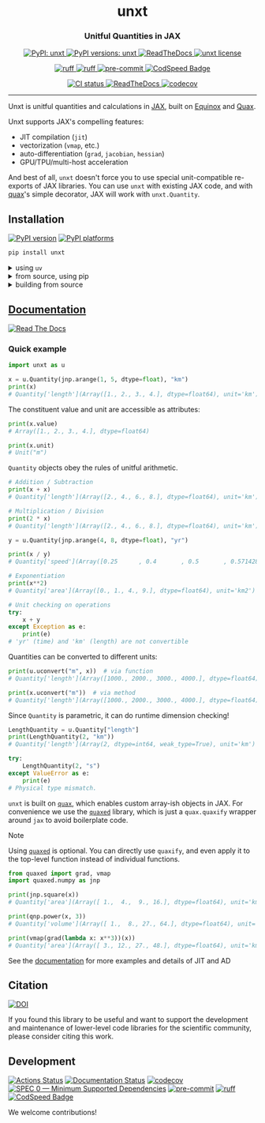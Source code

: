 <h1 align='center'> unxt </h1>
<h3 align="center">Unitful Quantities in JAX</h3>

<p align="center">
    <a href="https://pypi.org/project/unxt/"> <img alt="PyPI: unxt" src="https://img.shields.io/pypi/v/unxt?style=flat" /> </a>
    <a href="https://pypi.org/project/unxt/"> <img alt="PyPI versions: unxt" src="https://img.shields.io/pypi/pyversions/unxt" /> </a>
    <a href="https://unxt.readthedocs.io/en/"> <img alt="ReadTheDocs" src="https://img.shields.io/badge/read_docs-here-orange" /> </a>
    <a href="https://pypi.org/project/unxt/"> <img alt="unxt license" src="https://img.shields.io/github/license/GalacticDynamics/unxt" /> </a>
</p>
<p align="center">
    <a href="https://scientific-python.org/specs/spec-0000/"> <img alt="ruff" src="https://img.shields.io/badge/SPEC-0-green?labelColor=%23004811&color=%235CA038" /> </a>
    <a href="https://docs.astral.sh/ruff/"> <img alt="ruff" src="https://img.shields.io/endpoint?url=https://raw.githubusercontent.com/charliermarsh/ruff/main/assets/badge/v2.json" /> </a>
    <a href="https://pre-commit.com"> <img alt="pre-commit" src="https://img.shields.io/badge/pre--commit-enabled-brightgreen?logo=pre-commit" /> </a>
    <a href="https://codspeed.io/GalacticDynamics/unxt"><img src="https://img.shields.io/endpoint?url=https://codspeed.io/badge.json" alt="CodSpeed Badge"/></a>
</p>
<p align="center">
    <a href="https://github.com/GalacticDynamics/unxt/actions"> <img alt="CI status" src="https://github.com/GalacticDynamics/unxt/actions/workflows/ci.yml/badge.svg?branch=main" /> </a>
    <a href="https://unxt.readthedocs.io/en/"> <img alt="ReadTheDocs" src="https://readthedocs.org/projects/unxt/badge/?version=latest" /> </a>
    <a href="https://codecov.io/gh/GalacticDynamics/unxt"> <img alt="codecov" src="https://codecov.io/gh/GalacticDynamics/unxt/graph/badge.svg" /> </a>
</p>

---

Unxt is unitful quantities and calculations in [JAX][jax], built on
[Equinox][equinox] and [Quax][quax].

Unxt supports JAX's compelling features:

- JIT compilation (`jit`)
- vectorization (`vmap`, etc.)
- auto-differentiation (`grad`, `jacobian`, `hessian`)
- GPU/TPU/multi-host acceleration

And best of all, `unxt` doesn't force you to use special unit-compatible
re-exports of JAX libraries. You can use `unxt` with existing JAX code, and with
[quax][quax]'s simple decorator, JAX will work with `unxt.Quantity`.

## Installation

[![PyPI version][pypi-version]][pypi-link]
[![PyPI platforms][pypi-platforms]][pypi-link]

```bash
pip install unxt
```

<details>
  <summary>using <code>uv</code></summary>

```bash
uv add unxt
```

</details>
<details>
  <summary>from source, using pip</summary>

```bash
pip install git+https://https://github.com/GalacticDynamics/unxt.git
```

</details>
<details>
  <summary>building from source</summary>

```bash
cd /path/to/parent
git clone https://https://github.com/GalacticDynamics/unxt.git
cd unxt
pip install -e .  # editable mode
```

</details>

## [Documentation][rtd-link]

[![Read The Docs](https://img.shields.io/badge/read_docs-here-orange)](https://unxt.readthedocs.io/en/)

### Quick example

```python
import unxt as u

x = u.Quantity(jnp.arange(1, 5, dtype=float), "km")
print(x)
# Quantity['length'](Array([1., 2., 3., 4.], dtype=float64), unit='km')
```

The constituent value and unit are accessible as attributes:

```python
print(x.value)
# Array([1., 2., 3., 4.], dtype=float64)

print(x.unit)
# Unit("m")
```

`Quantity` objects obey the rules of unitful arithmetic.

```python
# Addition / Subtraction
print(x + x)
# Quantity['length'](Array([2., 4., 6., 8.], dtype=float64), unit='km')

# Multiplication / Division
print(2 * x)
# Quantity['length'](Array([2., 4., 6., 8.], dtype=float64), unit='km')

y = u.Quantity(jnp.arange(4, 8, dtype=float), "yr")

print(x / y)
# Quantity['speed'](Array([0.25      , 0.4       , 0.5       , 0.57142857], dtype=float64), unit='km / yr')

# Exponentiation
print(x**2)
# Quantity['area'](Array([0., 1., 4., 9.], dtype=float64), unit='km2')

# Unit checking on operations
try:
    x + y
except Exception as e:
    print(e)
# 'yr' (time) and 'km' (length) are not convertible
```

Quantities can be converted to different units:

```python
print(u.uconvert("m", x))  # via function
# Quantity['length'](Array([1000., 2000., 3000., 4000.], dtype=float64), unit='m')

print(x.uconvert("m"))  # via method
# Quantity['length'](Array([1000., 2000., 3000., 4000.], dtype=float64), unit='m')
```

Since `Quantity` is parametric, it can do runtime dimension checking!

```python
LengthQuantity = u.Quantity["length"]
print(LengthQuantity(2, "km"))
# Quantity['length'](Array(2, dtype=int64, weak_type=True), unit='km')

try:
    LengthQuantity(2, "s")
except ValueError as e:
    print(e)
# Physical type mismatch.
```

`unxt` is built on [`quax`][quax], which enables custom array-ish objects in
JAX. For convenience we use the [`quaxed`][quaxed] library, which is just a
`quax.quaxify` wrapper around `jax` to avoid boilerplate code.

> [!NOTE]
>
> Using [`quaxed`][quaxed] is optional. You can directly use `quaxify`, and even
> apply it to the top-level function instead of individual functions.

```python
from quaxed import grad, vmap
import quaxed.numpy as jnp

print(jnp.square(x))
# Quantity['area'](Array([ 1.,  4.,  9., 16.], dtype=float64), unit='km2')

print(qnp.power(x, 3))
# Quantity['volume'](Array([ 1.,  8., 27., 64.], dtype=float64), unit='km3')

print(vmap(grad(lambda x: x**3))(x))
# Quantity['area'](Array([ 3., 12., 27., 48.], dtype=float64), unit='km2')
```

See the [documentation][rtd-link] for more examples and details of JIT and AD

## Citation

[![DOI][zenodo-badge]][zenodo-link]

If you found this library to be useful and want to support the development and
maintenance of lower-level code libraries for the scientific community, please
consider citing this work.

## Development

[![Actions Status][actions-badge]][actions-link]
[![Documentation Status][rtd-badge]][rtd-link]
[![codecov][codecov-badge]][codecov-link]
[![SPEC 0 — Minimum Supported Dependencies][spec0-badge]][spec0-link]
[![pre-commit][pre-commit-badge]][pre-commit-link]
[![ruff][ruff-badge]][ruff-link]
[![CodSpeed Badge](https://img.shields.io/endpoint?url=https://codspeed.io/badge.json)](https://codspeed.io/GalacticDynamics/unxt)

We welcome contributions!

<!-- prettier-ignore-start -->
[equinox]: https://docs.kidger.site/equinox/
[jax]: https://jax.readthedocs.io/en/latest/
[quax]: https://github.com/patrick-kidger/quax
[quaxed]: https://github.com/GalacticDynamics/quaxed

[actions-badge]:            https://github.com/GalacticDynamics/unxt/actions/workflows/ci.yml/badge.svg?branch=main
[actions-link]:             https://github.com/GalacticDynamics/unxt/actions
[codecov-badge]:            https://codecov.io/gh/GalacticDynamics/unxt/graph/badge.svg
[codecov-link]:             https://codecov.io/gh/GalacticDynamics/unxt
[pre-commit-badge]:         https://img.shields.io/badge/pre--commit-enabled-brightgreen?logo=pre-commit
[pre-commit-link]:          https://pre-commit.com
[pypi-link]:                https://pypi.org/project/unxt/
[pypi-platforms]:           https://img.shields.io/pypi/pyversions/unxt
[pypi-version]:             https://img.shields.io/pypi/v/unxt
[rtd-badge]:                https://readthedocs.org/projects/unxt/badge/?version=latest
[rtd-link]:                 https://unxt.readthedocs.io/en/
[ruff-badge]:               https://img.shields.io/endpoint?url=https://raw.githubusercontent.com/charliermarsh/ruff/main/assets/badge/v2.json
[ruff-link]:                https://docs.astral.sh/ruff/
[spec0-badge]:              https://img.shields.io/badge/SPEC-0-green?labelColor=%23004811&color=%235CA038
[spec0-link]:               https://scientific-python.org/specs/spec-0000/
[zenodo-badge]:             https://zenodo.org/badge/734877295.svg
[zenodo-link]:              https://zenodo.org/doi/10.5281/zenodo.10850455

<!-- prettier-ignore-end -->
